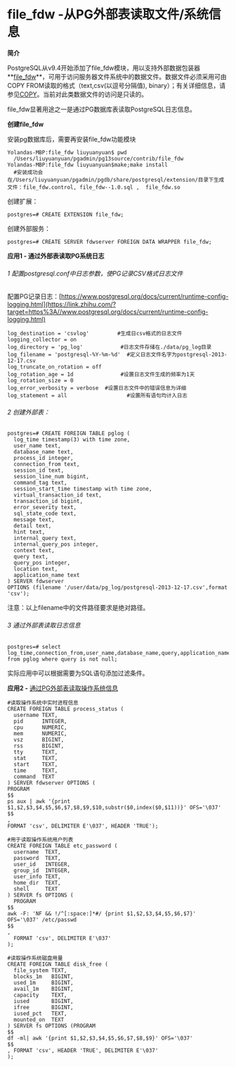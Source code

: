 # file_fdw -从PG外部表读取文件/系统信息

**简介**

PostgreSQL从v9.4开始添加了file_fdw模块，用以支持外部数据包装器**[file_fdw](https://www.postgresql.org/docs/12/file-fdw.html)**，可用于访问服务器文件系统中的数据文件。数据文件必须采用可由COPY FROM读取的格式（text,csv(以逗号分隔值), binary）；有关详细信息，请参见[COPY](https://link.zhihu.com/?target=https%3A//www.postgresql.org/docs/current/sql-copy.html)。当前对此类数据文件的访问是只读的。

file_fdw显著用途之一是通过PG数据库表读取PostgreSQL日志信息。

**创建file_fdw**

安装pg数据库后，需要再安装file_fdw功能模块

```text
Yolandas-MBP:file_fdw liuyuanyuan$ pwd
  /Users/liuyuanyuan/pgadmin/pg13source/contrib/file_fdw
Yolandas-MBP:file_fdw liuyuanyuan$make;make install
  #安装成功会在/Users/liuyuanyuan/pgadmin/pgdb/share/postgresql/extension/目录下生成文件：file_fdw.control, file_fdw--1.0.sql ,  file_fdw.so 
```

创建扩展：

```text
postgres=# CREATE EXTENSION file_fdw;
```

创建外部服务：

```text
postgres=# CREATE SERVER fdwserver FOREIGN DATA WRAPPER file_fdw;
```

**应用1 - 通过外部表读取PG系统日志**

###### 1 配置postgresql.conf中日志参数，使PG记录CSV格式日志文件

配置PG记录日志：[https://www.postgresql.org/docs/current/runtime-config-logging.html](https://link.zhihu.com/?target=https%3A//www.postgresql.org/docs/current/runtime-config-logging.html)

```text
log_destination = 'csvlog'         #生成日csv格式的日志文件
logging_collector = on
log_directory = 'pg_log'            #日志文件存储在./data/pg_log目录
log_filename = 'postgresql-%Y-%m-%d'  #定义日志文件名字为postgresql-2013-12-17.csv
log_truncate_on_rotation = off
log_rotation_age = 1d               #设置日志文件生成的频率为1天
log_rotation_size = 0   
log_error_verbosity = verbose  #设置日志文件中的错误信息为详细
log_statement = all                   #设置所有语句均计入日志
```

###### 2 创建外部表：

```text
postgres=# CREATE FOREIGN TABLE pglog (
  log_time timestamp(3) with time zone,
  user_name text,
  database_name text,
  process_id integer,
  connection_from text,
  session_id text,
  session_line_num bigint,
  command_tag text,
  session_start_time timestamp with time zone,
  virtual_transaction_id text,
  transaction_id bigint,
  error_severity text,
  sql_state_code text,
  message text,
  detail text,
  hint text,
  internal_query text,
  internal_query_pos integer,
  context text,
  query text,
  query_pos integer,
  location text,
  application_name text
) SERVER fdwserver
OPTIONS (filename '/user/data/pg_log/postgresql-2013-12-17.csv',format 'csv');
```

注意：以上filename中的文件路径要求是绝对路径。

###### 3 通过外部表读取日志信息

```text
postgres=# select log_time,connection_from,user_name,database_name,query,application_name from pglog where query is not null;
```

实际应用中可以根据需要为SQL语句添加过滤条件。

**应用2 -** [通过PG外部表读取操作系统信息](https://link.zhihu.com/?target=https%3A//yq.aliyun.com/articles/624113)

```text
#读取操作系统中实时进程信息
CREATE FOREIGN TABLE process_status (
  username TEXT,
  pid      INTEGER,
  cpu      NUMERIC,
  mem      NUMERIC,
  vsz      BIGINT,
  rss      BIGINT,
  tty      TEXT,
  stat     TEXT,
  start    TEXT,
  time     TEXT,
  command  TEXT
) SERVER fdwserver OPTIONS (
PROGRAM 
$$
ps aux | awk '{print $1,$2,$3,$4,$5,$6,$7,$8,$9,$10,substr($0,index($0,$11))}' OFS='\037'
$$
,
FORMAT 'csv', DELIMITER E'\037', HEADER 'TRUE');

#用于读取操作系统用户列表
CREATE FOREIGN TABLE etc_password (
  username  TEXT,
  password  TEXT,
  user_id   INTEGER,
  group_id  INTEGER,
  user_info TEXT,
  home_dir  TEXT,
  shell     TEXT
) SERVER fs OPTIONS (
  PROGRAM 
$$
awk -F: 'NF && !/^[:space:]*#/ {print $1,$2,$3,$4,$5,$6,$7}' OFS='\037' /etc/passwd
$$
, 
  FORMAT 'csv', DELIMITER E'\037'
);

#读取操作系统磁盘用量
CREATE FOREIGN TABLE disk_free (
  file_system TEXT,
  blocks_1m   BIGINT,
  used_1m     BIGINT,
  avail_1m    BIGINT,
  capacity    TEXT,
  iused       BIGINT,
  ifree       BIGINT,
  iused_pct   TEXT,
  mounted_on  TEXT
) SERVER fs OPTIONS (PROGRAM 
$$
df -ml| awk '{print $1,$2,$3,$4,$5,$6,$7,$8,$9}' OFS='\037'
$$
, FORMAT 'csv', HEADER 'TRUE', DELIMITER E'\037'
);
```

